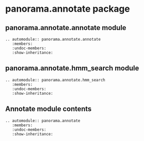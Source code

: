 # panorama.annotate package

## panorama.annotate.annotate module

```{eval-rst}
.. automodule:: panorama.annotate.annotate
   :members:
   :undoc-members:
   :show-inheritance:
```

## panorama.annotate.hmm_search module

```{eval-rst}
.. automodule:: panorama.annotate.hmm_search
   :members:
   :undoc-members:
   :show-inheritance:
```

## Annotate module contents

```{eval-rst}
.. automodule:: panorama.annotate
   :members:
   :undoc-members:
   :show-inheritance:
```
